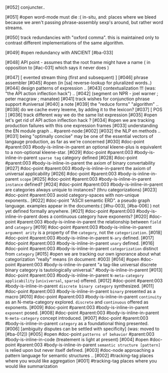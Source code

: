 [#052]       conjuncter..

[#051] #open word-mode must die :( in-situ, and: places where we bleed
             because we aren't passing phrase-assembly sexp's around, but
             rather word streams.

[#050]       track redundancies with "oxford comma". this is maintained
             only to contrast different implementations of the same algorithm.

[#049] #open redundancy with ANCIENT [#ba-033]

[#048]       API point - assumes that the root frame might have a name
             ( in opposition to [#ac-031] which says it never does )

[#047]       [ evented stream thing (first and subsequent) ]
[#046]       phrase assembler
[#045] #open (in [sa] reverse-lookup for pluralized words..)
[#044]       design patterns of expression ..
[#043]       contextualization !!! (was: "the API action inflection hack") ..
[#042]       (segment on NPR - joel warner ; peter macgraw ; manatee)
[#041]       track wishes for conjunction phrase support #universal
[#040]       a note
[#039]       the "reduce forms" "algorithm" ..
[#038]       do we cache every lexeme, by adding it to the lexicon?
[#037]       [ POS ]
[#036]       track different way we do the same list expression
[#035] #open let's get rid of API action inflection hack ?
[#034] #open we are tracking production failures with this one
             expression frames
[#033]       understanding the EN module graph .. #parent-node:[#002]
[#032]       the NLP en methods ..
[#031]       being "optimally concise" may be one of the essential
             vectors of langauge production, as far as we're concerned
[#030]       #doc-point #parent:003 #body-is-inline-in-parent an optional
             kleene-plus is equivalent to a non-optional kleene-star.
[#029]       #doc-point #parent:003 #body-is-inline-in-parent
               `sparse tag` category defined
[#028]       #doc-point #parent:003 #body-is-inline-in-parent
               the axiom of binary convertability
[#027]       #doc-point #parent:003 #body-is-inline-in-parent
               the axiom of universal applicability
[#026]       #doc-point #parent:003 #body-is-inline-in-parent
               `scope`
[#025]       #doc-point #parent:003 #body-is-inline-in-parent
               `instance` defined?
[#024]       #doc-point #parent:003 #body-is-inline-in-parent
               are categories always uniquie to instances?
               (thru categorizations)
[#023]       #doc-point #parent:003
               avoid category-spaces with non-unique exponents..
[#022]       #doc-point "ASCII semantic ERD". a pseudo graph language.
               examples appear in the documents:( [#hu-003], [#ba-006] )
               not yet defined formally anywhere.
[#021]       #doc-point #parent:003 #body-is-inline-in-parent
               does a continuous category have exponents?
[#020]       #doc-point #parent:003 #body-is-inline-in-parent
               the relationship between `field` and `category`
[#019]       #doc-point #parent:003 #body-is-inline-in-parent
               `argument arity` is a property of the `category`, not the
               `categorization`.
[#018]       #doc-point #parent:003 #body-is-inline-in-parent
               `N-ary` defined.
[#017]       #doc-point #parent:003 #body-is-inline-in-parent
               `unary` defined.
[#016]       #doc-point #parent:003 #body-is-inline-in-parent
               `categorization` distinct from `category`
[#015] #open we are tracking our own ignorance about what categorization
             "really" means (in document: #003)
[#014] #open #doc-point #parent:003 #body-is-inline-in-parent
               "a tag-like universal discrete binary category is
               tautologically universal."
               #body-is-inline-in-parent
[#013]       #doc-point #parent:003 #body-is-inline-in-parent
              `N-meta-category` `applicability` (`univiversal`, `sparse`)
              offered.
[#012]       #doc-point #parent:003 #body-is-inline-in-parent
               `discrete binary category` synthesized.
[#011]       #doc-point #parent:003 #body-is-inline-in-parent
               `binary` presented as a macro
[#010]       #doc-point #parent:003 #body-is-inline-in-parent
               `continuity` as an N-meta-category explored.
               `discrete` and `continuous` offered as exponents.
[#009]       #doc-point #parent:003 #body-is-inline-in-parent
               `exponent` posed.
[#008]       #doc-point #parent:003 #body-is-inline-in-parent
               `N-meta-category` concept introduced.
[#007]       #doc-point #parent:003 #body-is-inline-in-parent
               `category` as a foundational thing presented.
[#006]       [ambiguity disputes can be settled with specificity]
             (was: moved to [#ba-012])
[#005] #open #doc-point `patterns of behavior` #parent:003
               #body-is-inline-in-code (treatement is light at present)
[#004] #open #doc-point #parent:003 #body-is-inline-in-parent
               `semantic structure [pattern]` is relied upon but never
               itself defined.
[#003]       #doc-node
               approaching a pattern language for semantic structures ..
[#002]       #tracking-tag places where you would like aggregation
[#001]       #tracking-tag places where you would like summarization

